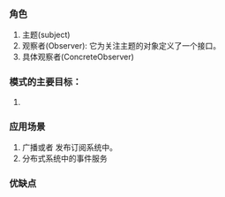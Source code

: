 ### 角色
1. 主题(subject)
2. 观察者(Observer): 它为关注主题的对象定义了一个接口。
3. 具体观察者(ConcreteObserver)

### 模式的主要目标：
1. 

### 应用场景 
1. 广播或者 发布订阅系统中。
2. 分布式系统中的事件服务


### 优缺点


